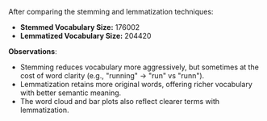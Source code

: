 After comparing the stemming and lemmatization techniques:

- **Stemmed Vocabulary Size:** 176002
- **Lemmatized Vocabulary Size:** 204420

**Observations**:
- Stemming reduces vocabulary more aggressively, but sometimes at the cost of word clarity (e.g., "running" → "run" vs "runn").
- Lemmatization retains more original words, offering richer vocabulary with better semantic meaning.
- The word cloud and bar plots also reflect clearer terms with lemmatization.

